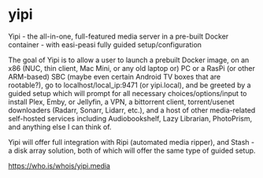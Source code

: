 # yipi
Yipi - the all-in-one, full-featured media server in a pre-built Docker container - with easi-peasi fully guided setup/configuration

The goal of Yipi is to allow a user to launch a prebuilt Docker image, on an x86 (NUC, thin client, Mac Mini, or any old laptop or) PC or a RasPi (or other ARM-based) SBC (maybe even certain Android TV boxes that are rootable?), go to localhost/local_ip:9471 (or yipi.local), and be greeted by a guided setup which will prompt for all necessary choices/options/input to install Plex, Emby, or Jellyfin, a VPN, a bittorrent client, torrent/usenet downloaders (Radarr, Sonarr, Lidarr, etc.), and a host of other media-related self-hosted services including Audiobookshelf, Lazy Librarian, PhotoPrism, and anything else I can think of.

Yipi will offer full integration with Ripi (automated media ripper), and Stash - a disk array solution, both of which will offer the same type of guided setup.

https://who.is/whois/yipi.media
